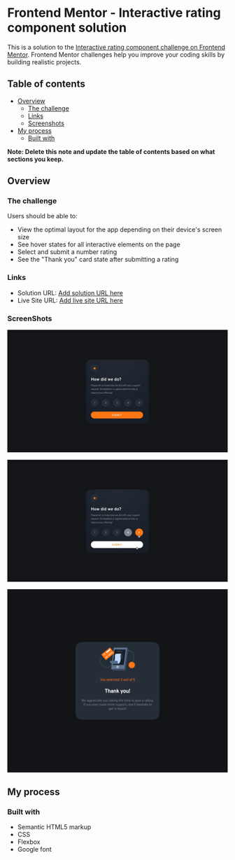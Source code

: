 # Frontend Mentor - Interactive rating component solution

This is a solution to the [Interactive rating component challenge on Frontend Mentor](https://www.frontendmentor.io/challenges/interactive-rating-component-koxpeBUmI). Frontend Mentor challenges help you improve your coding skills by building realistic projects. 

## Table of contents

- [Overview](#overview)
  - [The challenge](#the-challenge)
  - [Links](#links)
  - [Screenshots](#screen-shots)
- [My process](#my-process)
  - [Built with](#built-with)

**Note: Delete this note and update the table of contents based on what sections you keep.**

## Overview

### The challenge

Users should be able to:

- View the optimal layout for the app depending on their device's screen size
- See hover states for all interactive elements on the page
- Select and submit a number rating
- See the "Thank you" card state after submitting a rating

### Links

- Solution URL: [Add solution URL here](https://github.com/saadBoudfor/challenge-interactive-rating-component)
- Live Site URL: [Add live site URL here](https://your-live-site-url.com)

### ScreenShots

![](design/desktop-design.jpg)

![](design/active-states.jpg)

![](design/thanks.png)

## My process
### Built with

- Semantic HTML5 markup
- CSS
- Flexbox
- Google font
